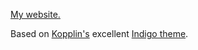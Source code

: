 [My website.](http://www.johnwmillr.com/)

Based on [Kopplin's](https://github.com/sergiokopplin) excellent [Indigo theme](https://github.com/sergiokopplin/indigo).